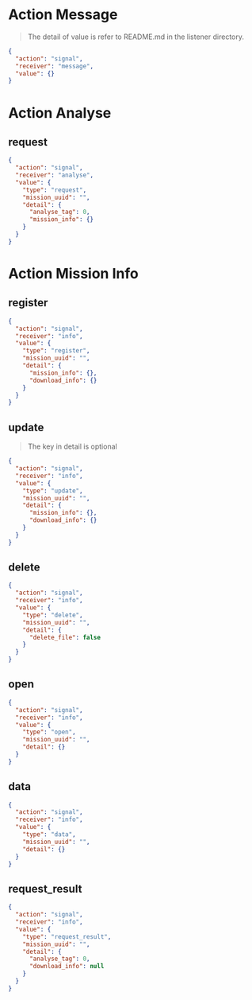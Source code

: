 # Action Message
> The detail of value is refer to README.md in the listener directory.
```json
{
  "action": "signal",
  "receiver": "message",
  "value": {}
}
```

# Action Analyse
## request
```json
{
  "action": "signal",
  "receiver": "analyse",
  "value": {
    "type": "request",
    "mission_uuid": "",
    "detail": {
      "analyse_tag": 0,
      "mission_info": {}
    }
  }
}
```

# Action Mission Info
## register
```json
{
  "action": "signal",
  "receiver": "info",
  "value": {
    "type": "register",
    "mission_uuid": "",
    "detail": {
      "mission_info": {},
      "download_info": {}
    }
  }
}
```

## update
> The key in detail is optional
```json
{
  "action": "signal",
  "receiver": "info",
  "value": {
    "type": "update",
    "mission_uuid": "",
    "detail": {
      "mission_info": {},
      "download_info": {}
    }
  }
}
```

## delete
```json
{
  "action": "signal",
  "receiver": "info",
  "value": {
    "type": "delete",
    "mission_uuid": "",
    "detail": {
      "delete_file": false
    }
  }
}
```

## open
```json
{
  "action": "signal",
  "receiver": "info",
  "value": {
    "type": "open",
    "mission_uuid": "",
    "detail": {}
  }
}
```

## data
```json
{
  "action": "signal",
  "receiver": "info",
  "value": {
    "type": "data",
    "mission_uuid": "",
    "detail": {}
  }
}
```

## request_result
```json
{
  "action": "signal",
  "receiver": "info",
  "value": {
    "type": "request_result",
    "mission_uuid": "",
    "detail": {
      "analyse_tag": 0,
      "download_info": null
    }
  }
}
```

